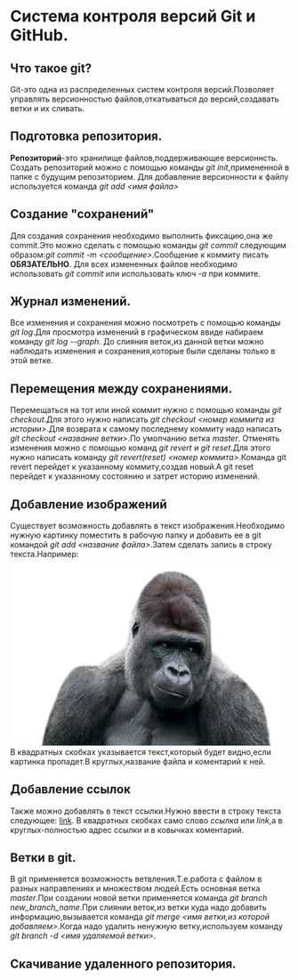 # Система контроля версий Git и GitHub.

## Что такое git?
Git-это одна из распределенных систем контроля версий.Позволяет управлять версионностью файлов,откатываться до версий,создавать ветки и их сливать.

## Подготовка репозитория.
**Репозиторий**-это хранилище файлов,поддерживающее версионнсть.
Создать репозиторий можно с помощью команды *git init*,примененной в папке с будущим репозиторием.
Для добавление версионности к файлу используется команда *git add <имя файла>*

## Создание "сохранений"
Для создания сохранения необходимо выполнить фиксацию,она же commit.Это можно сделать с помощью команды *git commit* следующим образом:*git commit -m <сообщение>*.Сообщение к коммиту писать **ОБЯЗАТЕЛЬНО**.
Для всех измененных файлов необходимо использовать *git commit* или использовать ключ *-a* при коммите.

## Журнал изменений.
Все изменения и сохранения можно посмотреть с помощью команды *git log*.Для просмотра изменений в графическом ввиде набираем команду *git log --graph*.
До слияния веток,из данной ветки можно наблюдать изменения и сохранения,которые были сделаны только в этой ветке.
## Перемещения между сохранениями.
Перемещаться на тот или иной коммит нужно с помощью команды *git checkout*.Для этого нужно написать *git checkout <номер коммита из истории>*.Для возврата к самому последнему коммиту надо написать *git checkout <название ветки>*.По умолчанию ветка *master*.
Отменять изменения можно с помощью команд *git revert* и *git reset*.Для этого нужно написать команду *git revert(reset) <номер коммита>*.Команда git revert перейдет к указанному коммиту,создав новый.А git reset перейдет к указанному состоянию и затрет историю изменений.

## Добавление изображений
Существует возможность добавлять в текст изображения.Необходимо нужную картинку поместить в рабочую папку и добавить ее в git командой *git add <название файла>*.Затем сделать запись в строку текста.Например:
![monkey](monkey.jpg "Gorillas")
В квадратных скобках указывается текст,который будет видно,если картинка пропадет.В круглых,название файла и коментарий к ней.

## Добавление ссылок
Также можно добавлять в текст ссылки.Нужно ввести в строку текста следующее:
[link](https://img1.fonwall.ru/o/zl/wings-snow-bird-of-prey-owl.jpeg "Летун").
В квадратных скобках само слово *ссылка* или *link*,а в круглых-полностью адрес ссылки и в ковычках коментарий.

## Ветки в git.
В git применяется возможность ветвления.Т.е.работа с файлом в разных направлениях и множеством людей.Есть основная ветка *master*.При создании новой ветки применяется команда *git branch new_branch_name*.При слиянии веток,из ветки куда надо добавить информацию,вызывается команда *git merge <имя ветки,из которой добавляем>*.Когда надо удалить ненужную ветку,используем команду *git branch -d <имя удаляемой ветки>*.

## Скачивание удаленного репозитория.